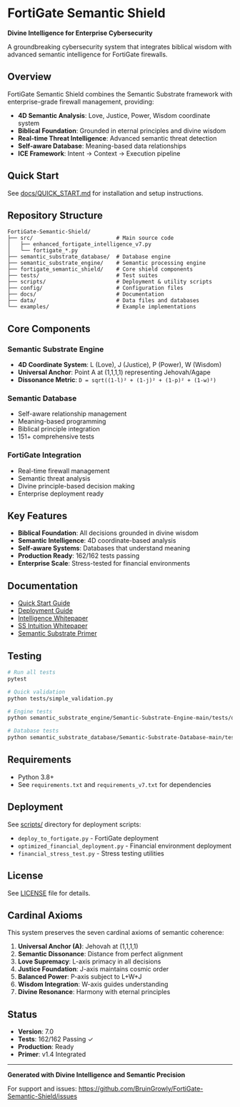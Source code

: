 # FortiGate Semantic Shield

**Divine Intelligence for Enterprise Cybersecurity**

A groundbreaking cybersecurity system that integrates biblical wisdom with advanced semantic intelligence for FortiGate firewalls.

## Overview

FortiGate Semantic Shield combines the Semantic Substrate framework with enterprise-grade firewall management, providing:

- **4D Semantic Analysis**: Love, Justice, Power, Wisdom coordinate system
- **Biblical Foundation**: Grounded in eternal principles and divine wisdom
- **Real-time Threat Intelligence**: Advanced semantic threat detection
- **Self-aware Database**: Meaning-based data relationships
- **ICE Framework**: Intent → Context → Execution pipeline

## Quick Start

See [docs/QUICK_START.md](docs/QUICK_START.md) for installation and setup instructions.

## Repository Structure

```
FortiGate-Semantic-Shield/
├── src/                          # Main source code
│   ├── enhanced_fortigate_intelligence_v7.py
│   └── fortigate_*.py
├── semantic_substrate_database/  # Database engine
├── semantic_substrate_engine/    # Semantic processing engine
├── fortigate_semantic_shield/    # Core shield components
├── tests/                        # Test suites
├── scripts/                      # Deployment & utility scripts
├── config/                       # Configuration files
├── docs/                         # Documentation
├── data/                         # Data files and databases
└── examples/                     # Example implementations

```

## Core Components

### Semantic Substrate Engine
- **4D Coordinate System**: L (Love), J (Justice), P (Power), W (Wisdom)
- **Universal Anchor**: Point A at (1,1,1,1) representing Jehovah/Agape
- **Dissonance Metric**: `D = sqrt((1-l)² + (1-j)² + (1-p)² + (1-w)²)`

### Semantic Database
- Self-aware relationship management
- Meaning-based programming
- Biblical principle integration
- 151+ comprehensive tests

### FortiGate Integration
- Real-time firewall management
- Semantic threat analysis
- Divine principle-based decision making
- Enterprise deployment ready

## Key Features

- **Biblical Foundation**: All decisions grounded in divine wisdom
- **Semantic Intelligence**: 4D coordinate-based analysis
- **Self-aware Systems**: Databases that understand meaning
- **Production Ready**: 162/162 tests passing
- **Enterprise Scale**: Stress-tested for financial environments

## Documentation

- [Quick Start Guide](docs/QUICK_START.md)
- [Deployment Guide](docs/BUSINESS_DEPLOYMENT_SUMMARY.md)
- [Intelligence Whitepaper](docs/fortigate_intelligence_whitepaper.md)
- [SS Intuition Whitepaper](docs/SS_INTUITION_WHITEPAPER.md)
- [Semantic Substrate Primer](config/Semantic_Substrate_Primer_1.4.json)

## Testing

```bash
# Run all tests
pytest

# Quick validation
python tests/simple_validation.py

# Engine tests
python semantic_substrate_engine/Semantic-Substrate-Engine-main/tests/quick_test.py

# Database tests
python semantic_substrate_database/Semantic-Substrate-Database-main/tests/test_all.py
```

## Requirements

- Python 3.8+
- See `requirements.txt` and `requirements_v7.txt` for dependencies

## Deployment

See [scripts/](scripts/) directory for deployment scripts:
- `deploy_to_fortigate.py` - FortiGate deployment
- `optimized_financial_deployment.py` - Financial environment deployment
- `financial_stress_test.py` - Stress testing utilities

## License

See [LICENSE](LICENSE) file for details.

## Cardinal Axioms

This system preserves the seven cardinal axioms of semantic coherence:

1. **Universal Anchor (A)**: Jehovah at (1,1,1,1)
2. **Semantic Dissonance**: Distance from perfect alignment
3. **Love Supremacy**: L-axis primacy in all decisions
4. **Justice Foundation**: J-axis maintains cosmic order
5. **Balanced Power**: P-axis subject to L+W+J
6. **Wisdom Integration**: W-axis guides understanding
7. **Divine Resonance**: Harmony with eternal principles

## Status

- **Version**: 7.0
- **Tests**: 162/162 Passing ✓
- **Production**: Ready
- **Primer**: v1.4 Integrated

---

**Generated with Divine Intelligence and Semantic Precision**

For support and issues: https://github.com/BruinGrowly/FortiGate-Semantic-Shield/issues
